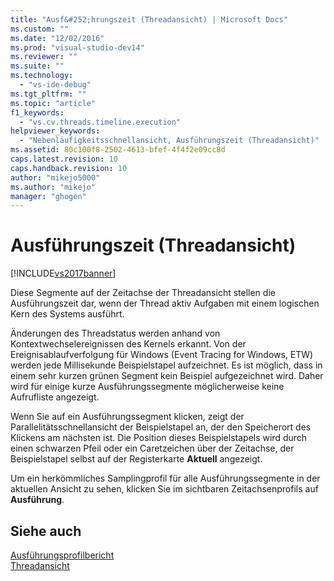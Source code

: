 ```yaml
---
title: "Ausf&#252;hrungszeit (Threadansicht) | Microsoft Docs"
ms.custom: ""
ms.date: "12/02/2016"
ms.prod: "visual-studio-dev14"
ms.reviewer: ""
ms.suite: ""
ms.technology: 
  - "vs-ide-debug"
ms.tgt_pltfrm: ""
ms.topic: "article"
f1_keywords: 
  - "vs.cv.threads.timeline.execution"
helpviewer_keywords: 
  - "Nebenläufigkeitsschnellansicht, Ausführungszeit (Threadansicht)"
ms.assetid: 80c100f8-2502-4613-bfef-4f4f2e09cc8d
caps.latest.revision: 10
caps.handback.revision: 10
author: "mikejo5000"
ms.author: "mikejo"
manager: "ghogen"
---
```

# Ausf&#252;hrungszeit (Threadansicht)
[!INCLUDE[vs2017banner](../code-quality/includes/vs2017banner.md)]

Diese Segmente auf der Zeitachse der Threadansicht stellen die Ausführungszeit dar, wenn der Thread aktiv Aufgaben mit einem logischen Kern des Systems ausführt.  
  
 Änderungen des Threadstatus werden anhand von Kontextwechselereignissen des Kernels erkannt.  Von der Ereignisablaufverfolgung für Windows \(Event Tracing for Windows, ETW\) werden jede Millisekunde Beispielstapel aufzeichnet.  Es ist möglich, dass in einem sehr kurzen grünen Segment kein Beispiel aufgezeichnet wird.  Daher wird für einige kurze Ausführungssegmente möglicherweise keine Aufrufliste angezeigt.  
  
 Wenn Sie auf ein Ausführungssegment klicken, zeigt der Parallelitätsschnellansicht der Beispielstapel an, der den Speicherort des Klickens am nächsten ist.  Die Position dieses Beispielstapels wird durch einen schwarzen Pfeil oder ein Caretzeichen über der Zeitachse, der Beispielstapel selbst auf der Registerkarte **Aktuell** angezeigt.  
  
 Um ein herkömmliches Samplingprofil für alle Ausführungssegmente in der aktuellen Ansicht zu sehen, klicken Sie im sichtbaren Zeitachsenprofils auf **Ausführung**.  
  
## Siehe auch  
 [Ausführungsprofilbericht](../profiling/execution-profile-report.md)   
 [Threadansicht](../profiling/threads-view-parallel-performance.md)